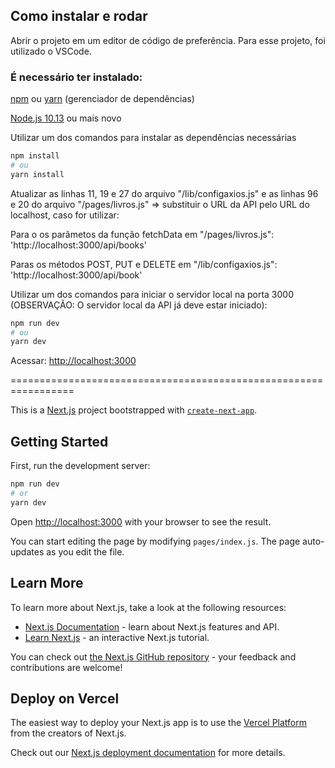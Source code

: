 ## Como instalar e rodar

Abrir o projeto em um editor de código de preferência. Para esse projeto, foi utilizado o VSCode.
  ### É necessário ter instalado:
   
  [npm](https://www.npmjs.com/) ou [yarn](https://yarnpkg.com/) (gerenciador de dependências) 
  
  [Node.js 10.13](https://nodejs.org/en/) ou mais novo

Utilizar um dos comandos para instalar as dependências necessárias
```bash
npm install
# ou
yarn install
```

Atualizar as linhas 11, 19 e 27 do arquivo "/lib/configaxios.js" e as linhas 96 e 20 do arquivo "/pages/livros.js" => substituir o URL da API pelo URL do localhost, caso for utilizar: 

  Para o os parâmetos da função fetchData em "/pages/livros.js": 'http://localhost:3000/api/books' 
  
  Paras os métodos POST, PUT e DELETE em "/lib/configaxios.js": 'http://localhost:3000/api/book'
  
  Utilizar um dos comandos para iniciar o servidor local na porta 3000 (OBSERVAÇÃO: O servidor local da API já deve estar iniciado):
```bash
npm run dev
# ou
yarn dev
```

Acessar: [http://localhost:3000](http://localhost:3000)

=================================================================

This is a [Next.js](https://nextjs.org/) project bootstrapped with [`create-next-app`](https://github.com/vercel/next.js/tree/canary/packages/create-next-app).

## Getting Started

First, run the development server:

```bash
npm run dev
# or
yarn dev
```

Open [http://localhost:3000](http://localhost:3000) with your browser to see the result.

You can start editing the page by modifying `pages/index.js`. The page auto-updates as you edit the file.

## Learn More

To learn more about Next.js, take a look at the following resources:

- [Next.js Documentation](https://nextjs.org/docs) - learn about Next.js features and API.
- [Learn Next.js](https://nextjs.org/learn) - an interactive Next.js tutorial.

You can check out [the Next.js GitHub repository](https://github.com/vercel/next.js/) - your feedback and contributions are welcome!

## Deploy on Vercel

The easiest way to deploy your Next.js app is to use the [Vercel Platform](https://vercel.com/import?utm_medium=default-template&filter=next.js&utm_source=create-next-app&utm_campaign=create-next-app-readme) from the creators of Next.js.

Check out our [Next.js deployment documentation](https://nextjs.org/docs/deployment) for more details.
